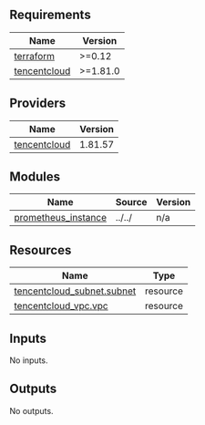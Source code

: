 <!-- BEGIN_TF_DOCS -->
## Requirements

| Name | Version |
|------|---------|
| <a name="requirement_terraform"></a> [terraform](#requirement\_terraform) | >=0.12 |
| <a name="requirement_tencentcloud"></a> [tencentcloud](#requirement\_tencentcloud) | >=1.81.0 |

## Providers

| Name | Version |
|------|---------|
| <a name="provider_tencentcloud"></a> [tencentcloud](#provider\_tencentcloud) | 1.81.57 |

## Modules

| Name | Source | Version |
|------|--------|---------|
| <a name="module_prometheus_instance"></a> [prometheus\_instance](#module\_prometheus\_instance) | ../../ | n/a |

## Resources

| Name | Type |
|------|------|
| [tencentcloud_subnet.subnet](https://registry.terraform.io/providers/tencentcloudstack/tencentcloud/latest/docs/resources/subnet) | resource |
| [tencentcloud_vpc.vpc](https://registry.terraform.io/providers/tencentcloudstack/tencentcloud/latest/docs/resources/vpc) | resource |

## Inputs

No inputs.

## Outputs

No outputs.
<!-- END_TF_DOCS -->